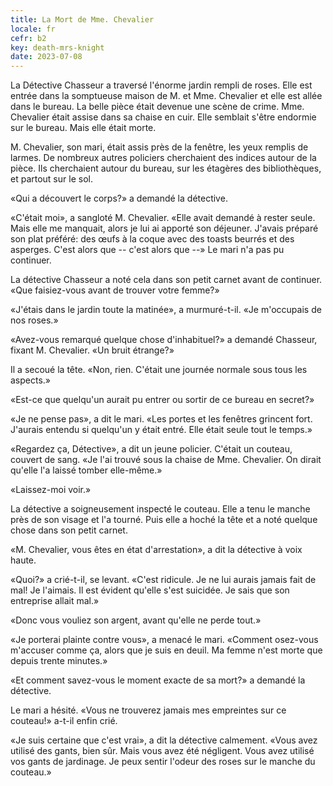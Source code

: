 ```yaml
---
title: La Mort de Mme. Chevalier
locale: fr
cefr: b2
key: death-mrs-knight
date: 2023-07-08
---
```


La Détective Chasseur a traversé l'énorme jardin rempli de roses. Elle est entrée dans la somptueuse maison de M. et Mme. Chevalier et elle est allée dans le bureau. La belle pièce était devenue une scène de crime. Mme. Chevalier était assise dans sa chaise en cuir. Elle semblait s'être endormie sur le bureau. Mais elle était morte.

M. Chevalier, son mari, était assis près de la fenêtre, les yeux remplis de larmes. De nombreux autres policiers cherchaient des indices autour de la pièce. Ils cherchaient autour du bureau, sur les étagères des bibliothèques, et partout sur le sol.

«Qui a découvert le corps?» a demandé la détective.

«C'était moi», a sangloté M. Chevalier. «Elle avait demandé à rester seule. Mais elle me manquait, alors je lui ai apporté son déjeuner. J'avais préparé son plat préféré: des œufs à la coque avec des toasts beurrés et des asperges. C'est alors que -- c'est alors que --» Le mari n'a pas pu continuer.

La détective Chasseur a noté cela dans son petit carnet avant de continuer. «Que faisiez-vous avant de trouver votre femme?»

«J'étais dans le jardin toute la matinée», a murmuré-t-il. «Je m'occupais de nos roses.»

«Avez-vous remarqué quelque chose d'inhabituel?» a demandé Chasseur, fixant M. Chevalier. «Un bruit étrange?»

Il a secoué la tête. «Non, rien. C'était une journée normale sous tous les aspects.»

«Est-ce que quelqu'un aurait pu entrer ou sortir de ce bureau en secret?»

«Je ne pense pas», a dit le mari. «Les portes et les fenêtres grincent fort. J'aurais entendu si quelqu'un y était entré. Elle était seule tout le temps.»

«Regardez ça, Détective», a dit un jeune policier. C'était un couteau, couvert de sang. «Je l'ai trouvé sous la chaise de Mme. Chevalier. On dirait qu'elle l'a laissé tomber elle-même.»

«Laissez-moi voir.»

La détective a soigneusement inspecté le couteau. Elle a tenu le manche près de son visage et l'a tourné. Puis elle a hoché la tête et a noté quelque chose dans son petit carnet.

«M. Chevalier, vous êtes en état d'arrestation», a dit la détective à voix haute.

«Quoi?» a crié-t-il, se levant. «C'est ridicule. Je ne lui aurais jamais fait de mal! Je l'aimais. Il est évident qu'elle s'est suicidée. Je sais que son entreprise allait mal.»

«Donc vous vouliez son argent, avant qu'elle ne perde tout.»

«Je porterai plainte contre vous», a menacé le mari. «Comment osez-vous m'accuser comme ça, alors que je suis en deuil. Ma femme n'est morte que depuis trente minutes.»

«Et comment savez-vous le moment exacte de sa mort?» a demandé la détective.

Le mari a hésité. «Vous ne trouverez jamais mes empreintes sur ce couteau!» a-t-il enfin crié.

«Je suis certaine que c'est vrai», a dit la détective calmement. «Vous avez utilisé des gants, bien sûr. Mais vous avez été négligent. Vous avez utilisé vos gants de jardinage. Je peux sentir  l'odeur des roses sur le manche du couteau.»